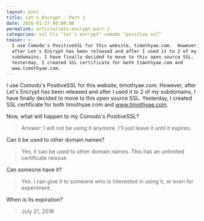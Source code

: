 ```yaml
---
layout: post
title: Let's Encrypt - Part 1
date: 2016-01-27 00:00:00
permalink: article/lets-encrypt-part-1
categories: ssl tls "let's encrypt" comodo "positive ssl"
teaser: >
  I use Comodo's PositiveSSL for this website, timothyae.com.  However,
  after Let's Encrypt has been released and after I used it to 2 of my
  subdomains, I have finally decided to move to this open source SSL.
  Yesterday, I created SSL certificate for both timothyae.com and
  www.timothyae.com.
---
```


I use Comodo's PositiveSSL for this website, timothyae.com.  However, after Let's Encrypt has been released and after I used it to 2 of my subdomains, I have finally decided to move to this open source SSL.  Yesterday, I created SSL certificate for both timothyae.com and www.timothyae.com.

Now, what will happen to my Comodo's PositiveSSL?

> Answer:  I will not be using it anymore.  I'll just leave it until it expires.

Can it be used to other domain names?

> Yes, it can be used to other domain names.  This has an unlimited certificate reissue.

Can someone have it?

> Yes. I can give it to someone who is interested in using it, or even for experiment.

When is its expiration?

> July 21, 2018
